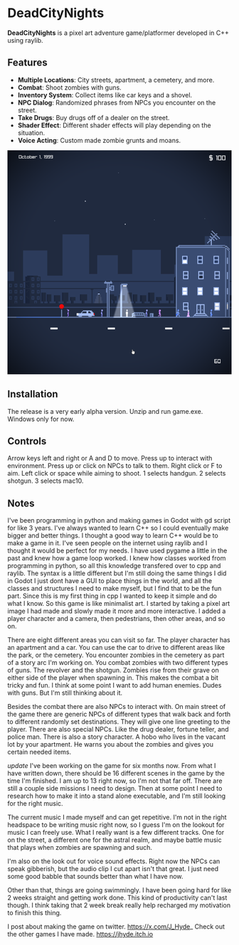 # DeadCityNights

**DeadCityNights** is a pixel art adventure game/platformer developed in C++ using raylib.  

## Features
- **Multiple Locations**: City streets, apartment, a cemetery, and more.
- **Combat**: Shoot zombies with guns.
- **Inventory System**: Collect items like car keys and a shovel.
- **NPC Dialog**: Randomized phrases from NPCs you encounter on the street.
- **Take Drugs**: Buy drugs off of a dealer on the street.
- **Shader Effect**: Different shader effects will play depending on the situation.
- **Voice Acting**: Custom made zombie grunts and moans.

![Screenshot of the game](ScreenShot0.png)

## Installation
The release is a very early alpha version. Unzip and run game.exe. Windows only for now. 

## Controls
Arrow keys left and right or A and D to move. Press up to interact with environment. Press up or click on NPCs to talk to them. Right click or F to aim. Left click or space while aiming to shoot. 1 selects handgun. 2 selects shotgun. 3 selects mac10. 

## Notes
I've been programming in python and making games in Godot with gd script for like 3 years. I've always wanted to learn C++ so I could eventually make bigger and better things. I thought a good way to learn C++ would be to make a game in it. I've seen people on the internet using raylib and I thought it would be perfect for my needs. I have used pygame a little in the past and knew how a game loop worked. I knew how classes worked from programming in python, so all this knowledge transfered over to cpp and raylib. The syntax is a little different but I'm still doing the same things I did in Godot I just dont have a GUI to place things in the world, and all the classes and structures I need to make myself, but I find that to be the fun part. Since this is my first thing in cpp I wanted to keep it simple and do what I know. So this game is like minimalist art. I started by taking a pixel art image I had made and slowly made it more and more interactive. I added a player character and a camera, then pedestrians, then other areas, and so on. 

There are eight different areas you can visit so far. The player character has an apartment and a car. You can use the car to drive to different areas like the park, or the cemetery. You encounter zombies in the cemetery as part of a story arc I'm working on. You combat zombies with two different types of guns. The revolver and the shotgun. Zombies rise from their grave on either side of the player when spawning in. This makes the combat a bit tricky and fun. I think at some point I want to add human enemies. Dudes with guns. But I'm still thinking about it. 

Besides the combat there are also NPCs to interact with. On main street of the game there are generic NPCs of different types that walk back and forth to different randomly set destinations. They will give one line greeting to the player. There are also special NPCs. Like the drug dealer, fortune teller, and police man. There is also a story character. A hobo who lives in the vacant lot by your apartment. He warns you about the zombies and gives you certain needed items. 

*update*
I've been working on the game for six months now. From what I have written down, there should be 16 different scenes in the game by the time I'm finished. I am up to 13 right now, so I'm not that far off. There are still a couple side missions I need to design. Then at some point I need to research how to make it into a stand alone executable, and I'm still looking for the right music. 

The current music I made myself and can get repetitive. I'm not in the right headspace to be writing music right now, so I guess I'm on the lookout for music I can freely use. What I really want is a few different tracks. One for on the street, a different one for the astral realm, and maybe battle music that plays when zombies are spawning and such. 

I'm also on the look out for voice sound effects. Right now the NPCs can speak gibberish, but the audio clip I cut apart isn't that great. I just need some good babble that sounds better than what I have now. 

Other than that, things are going swimmingly. I have been going hard for like 2 weeks straight and getting work done. This kind of productivity can't last though. I think taking that 2 week break really help recharged my motivation to finish this thing.


I post about making the game on twitter. https://x.com/J_Hyde_
Check out the other games I have made. https://jhyde.itch.io